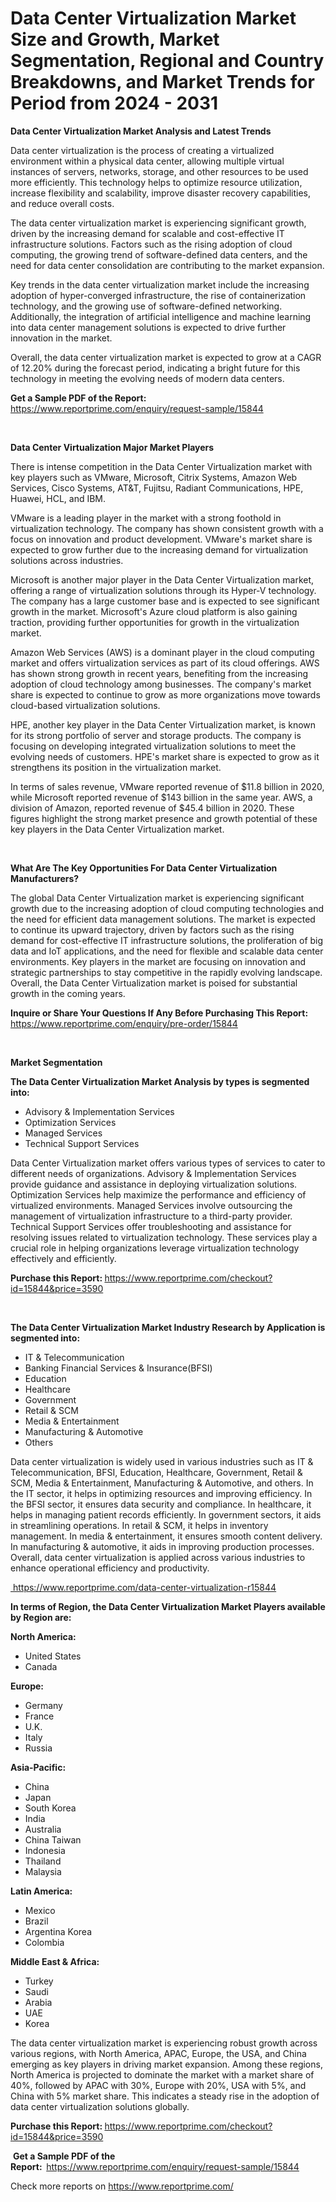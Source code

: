 <p><h1>Data Center Virtualization Market Size and Growth, Market Segmentation, Regional and Country Breakdowns, and Market Trends for Period from 2024 -  2031</h1></p><p><strong>Data Center Virtualization Market Analysis and Latest Trends</strong></p>
<p><p>Data center virtualization is the process of creating a virtualized environment within a physical data center, allowing multiple virtual instances of servers, networks, storage, and other resources to be used more efficiently. This technology helps to optimize resource utilization, increase flexibility and scalability, improve disaster recovery capabilities, and reduce overall costs.</p><p>The data center virtualization market is experiencing significant growth, driven by the increasing demand for scalable and cost-effective IT infrastructure solutions. Factors such as the rising adoption of cloud computing, the growing trend of software-defined data centers, and the need for data center consolidation are contributing to the market expansion.</p><p>Key trends in the data center virtualization market include the increasing adoption of hyper-converged infrastructure, the rise of containerization technology, and the growing use of software-defined networking. Additionally, the integration of artificial intelligence and machine learning into data center management solutions is expected to drive further innovation in the market.</p><p>Overall, the data center virtualization market is expected to grow at a CAGR of 12.20% during the forecast period, indicating a bright future for this technology in meeting the evolving needs of modern data centers.</p></p>
<p><strong>Get a Sample PDF of the Report:&nbsp;</strong> <a href="https://www.reportprime.com/enquiry/request-sample/15844">https://www.reportprime.com/enquiry/request-sample/15844</a></p>
<p>&nbsp;</p>
<p><strong>Data Center Virtualization Major Market Players</strong></p>
<p><p>There is intense competition in the Data Center Virtualization market with key players such as VMware, Microsoft, Citrix Systems, Amazon Web Services, Cisco Systems, AT&T, Fujitsu, Radiant Communications, HPE, Huawei, HCL, and IBM.</p><p>VMware is a leading player in the market with a strong foothold in virtualization technology. The company has shown consistent growth with a focus on innovation and product development. VMware's market share is expected to grow further due to the increasing demand for virtualization solutions across industries.</p><p>Microsoft is another major player in the Data Center Virtualization market, offering a range of virtualization solutions through its Hyper-V technology. The company has a large customer base and is expected to see significant growth in the market. Microsoft's Azure cloud platform is also gaining traction, providing further opportunities for growth in the virtualization market.</p><p>Amazon Web Services (AWS) is a dominant player in the cloud computing market and offers virtualization services as part of its cloud offerings. AWS has shown strong growth in recent years, benefiting from the increasing adoption of cloud technology among businesses. The company's market share is expected to continue to grow as more organizations move towards cloud-based virtualization solutions.</p><p>HPE, another key player in the Data Center Virtualization market, is known for its strong portfolio of server and storage products. The company is focusing on developing integrated virtualization solutions to meet the evolving needs of customers. HPE's market share is expected to grow as it strengthens its position in the virtualization market.</p><p>In terms of sales revenue, VMware reported revenue of $11.8 billion in 2020, while Microsoft reported revenue of $143 billion in the same year. AWS, a division of Amazon, reported revenue of $45.4 billion in 2020. These figures highlight the strong market presence and growth potential of these key players in the Data Center Virtualization market.</p></p>
<p>&nbsp;</p>
<p><strong>What Are The Key Opportunities For Data Center Virtualization Manufacturers?</strong></p>
<p><p>The global Data Center Virtualization market is experiencing significant growth due to the increasing adoption of cloud computing technologies and the need for efficient data management solutions. The market is expected to continue its upward trajectory, driven by factors such as the rising demand for cost-effective IT infrastructure solutions, the proliferation of big data and IoT applications, and the need for flexible and scalable data center environments. Key players in the market are focusing on innovation and strategic partnerships to stay competitive in the rapidly evolving landscape. Overall, the Data Center Virtualization market is poised for substantial growth in the coming years.</p></p>
<p><strong>Inquire or Share Your Questions If Any Before Purchasing This Report:</strong> <a href="https://www.reportprime.com/enquiry/pre-order/15844">https://www.reportprime.com/enquiry/pre-order/15844</a></p>
<p>&nbsp;</p>
<p><strong>Market Segmentation</strong></p>
<p><strong>The Data Center Virtualization Market Analysis by types is segmented into:</strong></p>
<p><ul><li>Advisory & Implementation Services</li><li>Optimization Services</li><li>Managed Services</li><li>Technical Support Services</li></ul></p>
<p><p>Data Center Virtualization market offers various types of services to cater to different needs of organizations. Advisory & Implementation Services provide guidance and assistance in deploying virtualization solutions. Optimization Services help maximize the performance and efficiency of virtualized environments. Managed Services involve outsourcing the management of virtualization infrastructure to a third-party provider. Technical Support Services offer troubleshooting and assistance for resolving issues related to virtualization technology. These services play a crucial role in helping organizations leverage virtualization technology effectively and efficiently.</p></p>
<p><strong>Purchase this Report:&nbsp;</strong><a href="https://www.reportprime.com/checkout?id=15844&price=3590">https://www.reportprime.com/checkout?id=15844&price=3590</a></p>
<p>&nbsp;</p>
<p><strong>The Data Center Virtualization Market Industry Research by Application is segmented into:</strong></p>
<p><ul><li>IT & Telecommunication</li><li>Banking Financial Services & Insurance(BFSI)</li><li>Education</li><li>Healthcare</li><li>Government</li><li>Retail & SCM</li><li>Media & Entertainment</li><li>Manufacturing & Automotive</li><li>Others</li></ul></p>
<p><p>Data center virtualization is widely used in various industries such as IT & Telecommunication, BFSI, Education, Healthcare, Government, Retail & SCM, Media & Entertainment, Manufacturing & Automotive, and others. In the IT sector, it helps in optimizing resources and improving efficiency. In the BFSI sector, it ensures data security and compliance. In healthcare, it helps in managing patient records efficiently. In government sectors, it aids in streamlining operations. In retail & SCM, it helps in inventory management. In media & entertainment, it ensures smooth content delivery. In manufacturing & automotive, it aids in improving production processes. Overall, data center virtualization is applied across various industries to enhance operational efficiency and productivity.</p></p>
<p><a href="https://www.reportprime.com/data-center-virtualization-r15844">&nbsp;https://www.reportprime.com/data-center-virtualization-r15844</a></p>
<p><strong>In terms of Region, the Data Center Virtualization Market Players available by Region are:</strong></p>
<p>
    <p> <strong> North America: </strong>
        <ul>
            <li>United States</li>
            <li>Canada</li>
        </ul>
        </p> 
    <p> <strong> Europe: </strong>
        <ul>
            <li>Germany</li>
            <li>France</li>
            <li>U.K.</li>
            <li>Italy</li>
            <li>Russia</li>
        </ul>
        </p> 
    <p> <strong> Asia-Pacific: </strong>
        <ul>
            <li>China</li>
            <li>Japan</li>
            <li>South Korea</li>
            <li>India</li>
            <li>Australia</li>
            <li>China Taiwan</li>
            <li>Indonesia</li>
            <li>Thailand</li>
            <li>Malaysia</li>
        </ul>
        </p> 
    <p> <strong> Latin America: </strong>
        <ul>
            <li>Mexico</li>
            <li>Brazil</li>
            <li>Argentina Korea</li>
            <li>Colombia</li>
        </ul>
        </p> 
    <p> <strong> Middle East & Africa: </strong>
        <ul>
            <li>Turkey</li>
            <li>Saudi</li>
            <li>Arabia</li>
            <li>UAE</li>
            <li>Korea</li>
        </ul>
    </p>
    </p>
<p><p>The data center virtualization market is experiencing robust growth across various regions, with North America, APAC, Europe, the USA, and China emerging as key players in driving market expansion. Among these regions, North America is projected to dominate the market with a market share of 40%, followed by APAC with 30%, Europe with 20%, USA with 5%, and China with 5% market share. This indicates a steady rise in the adoption of data center virtualization solutions globally.</p></p>
<p><strong>Purchase this Report: </strong><a href="https://www.reportprime.com/checkout?id=15844&price=3590">https://www.reportprime.com/checkout?id=15844&price=3590</a></p>
<p>&nbsp;<strong>Get a Sample PDF of the Report:&nbsp;&nbsp;</strong><a href="https://www.reportprime.com/enquiry/request-sample/15844">https://www.reportprime.com/enquiry/request-sample/15844</a></p>
<p><strong></strong></p>
<p>Check more reports on <a href="https://www.reportprime.com/">https://www.reportprime.com/</a></p>